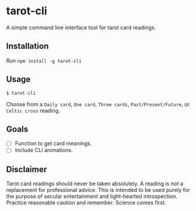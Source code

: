 # tarot-cli
A simple command line interface tool for tarot card readings.

## Installation
Run `npm install -g tarot-cli`

## Usage
`$ tarot-cli`

Choose from a `Daily card`, `One card`, `Three cards`, `Past/Present/Future`, or `Celtic cross` reading.

## Goals
- [ ] Function to get card meanings.
- [ ] Include CLI animations.

## Disclaimer
Tarot card readings should never be taken absolutely. A reading is *not* a replacement for professional advice. This is intended to be used purely for the purpose of secular entertainment and light-hearted introspection. Practice reasonable caution and remember: Science comes first.
